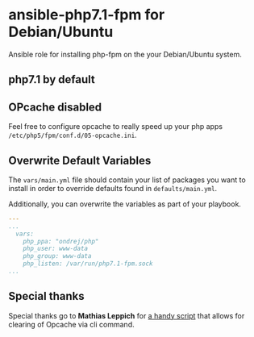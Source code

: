 ansible-php7.1-fpm for Debian/Ubuntu
============

Ansible role for installing php-fpm on the your Debian/Ubuntu system.

## php7.1 by default

## OPcache disabled

Feel free to configure opcache to really speed up your php apps `/etc/php5/fpm/conf.d/05-opcache.ini`.

## Overwrite Default Variables

The `vars/main.yml` file should contain your list of packages you want to install in order to override defaults found in `defaults/main.yml`.

Additionally, you can overwrite the variables as part of your playbook.

```yml
---
...
  vars:
    php_ppa: "ondrej/php"
    php_user: www-data
    php_group: www-data
    php_listen: /var/run/php7.1-fpm.sock
...
```

## Special thanks

Special thanks go to **Mathias Leppich** for [a handy script](https://gist.github.com/muhqu/91497df3a110f594b992) that allows for clearing of Opcache via cli command.

